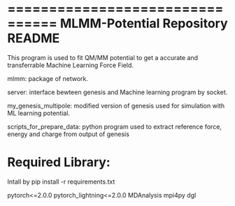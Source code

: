 ================================
  MLMM-Potential Repository README
================================
This program is used to fit QM/MM potential to get a accurate and transferrable Machine Learning Force Field. 

mlmm: package of network.

server: interface bewteen genesis and Machine learning program by socket.

my_genesis_multipole: modified version of genesis used for simulation with ML learning potential.

scripts_for_prepare_data: python program used to extract reference force, energy and charge from output of genesis

# Required Library:
Intall by pip install -r requirements.txt

pytorch<=2.0.0
pytorch_lightning<=2.0.0
MDAnalysis
mpi4py
dgl
